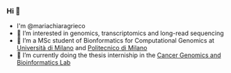 ### Hi 👋

- I'm @mariachiaragrieco
- 🔭 I’m interested in genomics, transcriptomics and long-read sequencing
- 📖 I’m a MSc student of Bionformatics for Computational Genomics at [Università di Milano](https://www.unimi.it/it) and [Politecnico di Milano](https://www.polimi.it)
- 🌱 I’m currently doing the thesis interniship in the [Cancer Genomics and Bioinformatics Lab](https://www.ceredalab.com/)


<!--
**mariachiaragrieco/mariachiaragrieco** is a ✨ _special_ ✨ repository because its `README.md` (this file) appears on your GitHub profile.

Here are some ideas to get you started:

- 🔭 I’m currently working on ...
- 🌱 I’m currently learning ...
- 🤔 I’m looking for help with ...
- 💬 Ask me about ...
- 📫 How to reach me: ...
- 😄 Pronouns: ...
- ⚡ Fun fact: ...
-->
